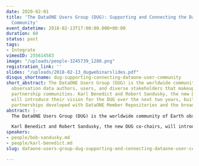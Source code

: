 ```yaml
---
date: 2020-02-01
title: 'The DataONE Users Group (DUG): Supporting and Connecting the DataONE User
  Community'
event_datetime: 2018-02-13T17:00:00.000+00:00
duration: 60
status: past
tags:
- Integrate
vimeoID: 255614583
image: "/uploads/people-3245739_1280.png"
registration_link: ''
slides: "/uploads/2018-02-13_dugwebinarslides.pdf"
disqus_shortname: dug-supporting-connecting-dataone-user-community
short_abstract: The DataONE Users Group (DUG) is the worldwide community of Earth
  observation data authors, users, and diverse stakeholders that makeup the DataONE
  partnership communities. Karl Benedict and Robert Sandusky, the new DUG co-chairs,
  will introduce their vision for the DUG over the next two years, building on the
  partnerships developed with DataONE Member Repositories and the broader community.
abstract: |-
  The DataONE Users Group (DUG) is the worldwide community of Earth observation data authors, users, and diverse stakeholders that makeup the DataONE partnership communities. The primary function of the DUG is to represent the needs and interests of these communities in the activities of DataONE. In particular, the DUG provides guidance that facilitates DataONE in achieving its vision and mission.

  Karl Benedict and Robert Sandusky, the new DUG co-chairs, will introduce their vision for the DUG over the next two years, building on the partnerships developed with DataONE Member Repositories and the broader community. Continuing on the success of the annual DUG meetings, the DUG seeks to become a primary venue for repository community discussions, facilitating connections and providing support. There are multiple ways you can help us achieve this vision, the first of which is joining this webinar to learn more.
speakers:
- people/bob-sandusky.md
- people/karl-benedict.md
slug: dataone-users-group-dug-supporting-and-connecting-dataone-user-community

---
```

